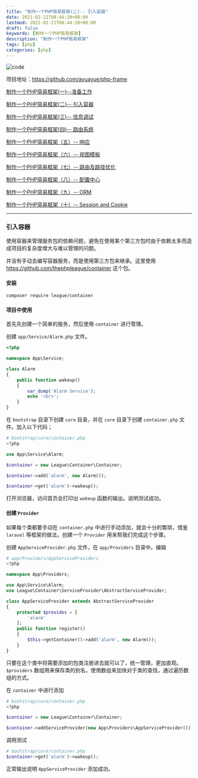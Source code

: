 ```yaml
---
title: "制作一个PHP简易框架(二)-- 引入容器"
date: 2021-02-21T08:44:20+08:00
lastmod: 2021-02-21T08:44:20+08:00
draft: false
keywords: [制作一个PHP简易框架]
description: "制作一个PHP简易框架"
tags: [php]
categories: [php]
---
```


![code](https://images.pexels.com/photos/270348/pexels-photo-270348.jpeg?auto=compress&cs=tinysrgb&dpr=2&h=750&w=1260)

项目地址：https://github.com/ayuayue/php-frame

[制作一个PHP简易框架(一)--准备工作](https://www.caoayu.xyz/post/php-frame01)

[制作一个PHP简易框架(二)-- 引入容器](https://www.caoayu.xyz/post/php-frame02)

[制作一个PHP简易框架(三)-- 信息调试](https://www.caoayu.xyz/post/php-frame03)

[制作一个PHP简易框架(四)-- 路由系统](https://www.caoayu.xyz/post/php-frame04)

[制作一个PHP简易框架（五）-- 响应](https://www.caoayu.xyz/post/php-frame05)

[制作一个PHP简易框架（六）-- 视图模板](https://www.caoayu.xyz/post/php-frame06)

[制作一个PHP简易框架（七）-- 路由及路径优化](https://www.caoayu.xyz/post/php-frame07)

[制作一个PHP简易框架（八）-- 配置中心](https://www.caoayu.xyz/post/php-frame08)

[制作一个PHP简易框架（九）-- ORM](https://www.caoayu.xyz/post/php-frame09)

[制作一个PHP简易框架（十）-- Session and Cookie](https://www.caoayu.xyz/post/php-frame10)

---



### 引入容器

使用容器来管理服务包的依赖问题，避免在使用某个第三方包时由于依赖太多而造成项目的复杂度增大与难以管理的问题。

并没有手动去编写容器服务，而是使用第三方包来继承。这里使用 https://github.com/thephpleague/container 这个包。

#### 安装

```bash
composer require league/container
```

#### 项目中使用

首先先创建一个简单的服务，然后使用 `container` 进行管理。

创建 `app/Service/Alarm.php` 文件。

```php
<?php

namespace App\Service;

class Alarm
{
    public function wakeup()
    {
        var_dump('Alarm Service');
        echo '<br>';
    }
}

```

在 `bootstrap` 目录下创建 `core` 目录，并在 `core` 目录下创建 `container.php` 文件。加入以下代码；

```php
# bootstrap/core/container.php
<?php

use App\Service\Alarm;

$container = new League\Container\Container;

$container->add('alarm', new Alarm());

$container->get('alarm')->wakeup();
```

打开浏览器，访问首页会打印出 `wakeup` 函数的输出。说明测试成功。

#### 创建 `Provider` 

如果每个类都要手动在 `container.php` 中进行手动添加，就会十分的繁琐，借鉴 `laravel` 等框架的做法，创建一个 `Provider` 用来帮我们完成这个步骤。

创建 `AppServiceProvider.php` 文件，在 `app/Providers` 目录中。编辑

```php
# app/Providers/AppServiceProviders
<?php

namespace App\Providers;

use App\Service\Alarm;
use League\Container\ServiceProvider\AbstractServiceProvider;

class AppServiceProvider extends AbstractServiceProvider
{
    protected $provides = [
        'alarm'
    ];
    public function register()
    {
        $this->getContainer()->add('alarm', new Alarm());
    }
}
```

只要在这个类中将需要添加的包类注册进去就可以了，统一管理，更加直观。`$providers` 数组用来保存类的别名，使用数组来加快对于类的查找，通过遍历数组的方式。

在 `container` 中进行添加

```php
# bootstrap/core/container.php
<?php

$container = new League\Container\Container;

$container->addServiceProvider(new App\Providers\AppServiceProvider());
```

调用测试

```php
# bootstrap/core/container.php
$container->get('alarm')->wakeup();
```

正常输出说明 `AppServiceProvider` 添加成功。